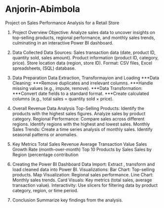 # Anjorin-Abimbola

Project on Sales Performance Analysis for a Retail Store 
1. Project Overview
Objective: Analyze sales data to uncover insights on top-selling products, regional performance, and monthly sales trends, culminating in an interactive Power BI dashboard.

3. Data Collected
  Data Sources:
Sales transaction data (date, product ID, quantity sold, sales amount).
Product information (product ID, category, price).
Store location data (region, store ID).
Format: CSV files, Excel spreadsheets, (SQL) database.

5. Data Preparation
  Data Extraction, Transformayion and Loading
***Data Cleaning:
***Remove duplicates and irrelevant columns.
***Handle missing values (e.g., impute, remove).
***Data Transformation:
***Convert date fields to a standard format.
***Create calculated columns (e.g., total sales = quantity sold × price).

7. Overall Revenue Data Analysis
Top-Selling Products:
Identify the products with the highest sales figures.
Analyze sales by product category.
Regional Performance:
Compare sales across different regions.
Identify regions with the highest and lowest sales.
Monthly Sales Trends:
Create a time series analysis of monthly sales.
Identify seasonal patterns or anomalies.

9. Key Metrics 
Total Sales Revenue
Average Transaction Value
Sales Growth Rate (month-over-month)
Top 10 Products by Sales
Sales by Region (percentage contribution

10. Creating the Power BI Dashboard
Data Import: Extract , transform and load cleaned data into Power BI.
Visualizations:
Bar Chart: Top-selling products.
Map Visualization: Regional sales performance.
Line Chart: Monthly sales trends.
Card Visuals: Key metrics (total sales, average transaction value).
Interactivity:
Use slicers for filtering data by product category, region, or time period.

11. Conclusion
Summarize key findings from the analysis.

